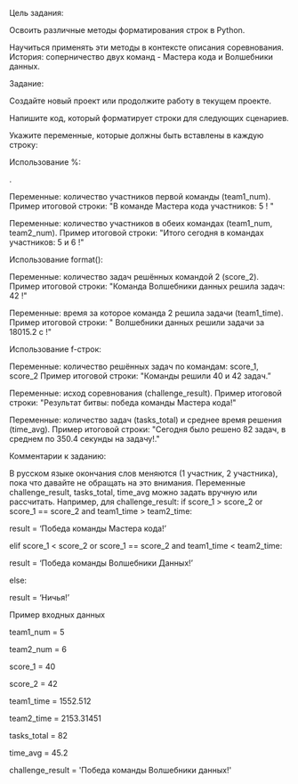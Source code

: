 Цель задания:



Освоить различные методы форматирования строк в Python.

Научиться применять эти методы в контексте описания соревнования. История: соперничество двух команд - Мастера кода и Волшебники данных.



Задание:

Создайте новый проект или продолжите работу в текущем проекте.

Напишите код, который форматирует строки для следующих сценариев.

Укажите переменные, которые должны быть вставлены в каждую строку:



Использование %:



.



Переменные: количество участников первой команды (team1_num).
Пример итоговой строки: "В команде Мастера кода участников: 5 ! "


Переменные: количество участников в обеих командах (team1_num, team2_num).
Пример итоговой строки: "Итого сегодня в командах участников: 5 и 6 !"


Использование format():

Переменные: количество задач решённых командой 2 (score_2).
Пример итоговой строки: "Команда Волшебники данных решила задач: 42 !"


Переменные: время за которое команда 2 решила задачи (team1_time).
Пример итоговой строки: " Волшебники данных решили задачи за 18015.2 с !"


Использование f-строк:

Переменные: количество решённых задач по командам: score_1, score_2
Пример итоговой строки: "Команды решили 40 и 42 задач.”


Переменные: исход соревнования (challenge_result).
Пример итоговой строки: "Результат битвы: победа команды Мастера кода!"


Переменные: количество задач (tasks_total) и среднее время решения (time_avg).
Пример итоговой строки: "Сегодня было решено 82 задач, в среднем по 350.4 секунды на задачу!."


Комментарии к заданию:

В русском языке окончания слов меняются (1 участник, 2 участника), пока что давайте не обращать на это внимания.
Переменные challenge_result, tasks_total, time_avg можно задать вручную или рассчитать. Например, для challenge_result:
if score_1 > score_2 or score_1 == score_2 and team1_time > team2_time:

result = ‘Победа команды Мастера кода!’

elif score_1 < score_2 or score_1 == score_2 and team1_time < team2_time:

result = ‘Победа команды Волшебники Данных!’

else:

result = ‘Ничья!’



Пример входных данных

team1_num = 5

team2_num = 6

score_1 = 40

score_2 = 42

team1_time = 1552.512

team2_time = 2153.31451

tasks_total = 82

time_avg = 45.2

challenge_result = 'Победа команды Волшебники данных!'
